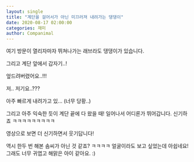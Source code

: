 ```yaml
---
layout: single
title: "계단을 걸어서가 아닌 미끄러져 내려가는 댕댕이"
date: 2020-08-17 02:00:00
categories: 재미
author: Companimal
---
```


여기 방문이 열리자마자 뛰쳐나가는 래브라도 댕댕이가 있습니다.

그리고 계단 앞에서 갑자기..!

엎드려버렸어요..!!!

저.. 저기요..???

아주 빠르게 내려가고 있... (너무 당황..)

그리고 아주 익숙한 듯이 계단 끝에 다 왔을 때! 일어나서 어디론가 뛰어갑니다. 신기하죠 ㅋㅋㅋㅋㅋㅋㅋㅋㅋ

영상으로 보면 더 신기하면서 웃기답니다!

역시 한두 번 해본 솜씨가 아닌 것 같죠? ㅋㅋㅋㅋ 얼굴이라도 보고 싶었는데 아쉽네요! 그래도 너무 귀엽고 해맑은 아이 같아요. :)
